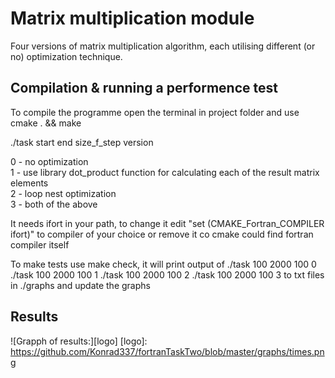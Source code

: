 # Matrix multiplication module
Four versions of matrix multiplication algorithm, each utilising different (or no) optimization technique.

## Compilation & running a performence test

To compile the programme open the terminal in project folder
and use cmake . && make

./task start end size_f_step version

0 - no optimization    
1 - use library dot_product function for calculating each of the result matrix elements    
2 - loop nest optimization    
3 - both of the above    

It needs ifort in your path, to change it edit "set (CMAKE_Fortran_COMPILER ifort)"
to compiler of your choice or remove it co cmake could find fortran compiler itself

To make tests use make check, it will print output of
./task 100 2000 100 0
./task 100 2000 100 1
./task 100 2000 100 2
./task 100 2000 100 3
to txt files in ./graphs and update the graphs

## Results

![Grapph of results:][logo]
[logo]: https://github.com/Konrad337/fortranTaskTwo/blob/master/graphs/times.png

